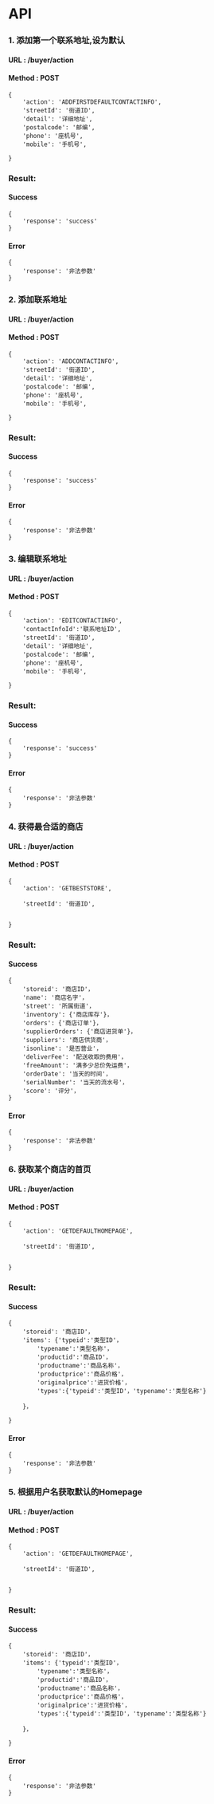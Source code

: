 API
===
### 1. 添加第一个联系地址,设为默认

#### URL : /buyer/action

#### Method : POST

    {
        'action': 'ADDFIRSTDEFAULTCONTACTINFO',
        'streetId': '街道ID',
        'detail': '详细地址',
        'postalcode': '邮编',
        'phone': '座机号',
        'mobile': '手机号',
	
    }

### Result:

#### Success
	{
		'response': 'success'
	}

#### Error
	{
		'response': '非法参数'
	}

### 2. 添加联系地址

#### URL : /buyer/action

#### Method : POST

    {
        'action': 'ADDCONTACTINFO',
        'streetId': '街道ID',
        'detail': '详细地址',
        'postalcode': '邮编',
        'phone': '座机号',
        'mobile': '手机号',
	
    }

### Result:

#### Success
	{
		'response': 'success'
	}

#### Error
	{
		'response': '非法参数'
	}
	
### 3. 编辑联系地址

#### URL : /buyer/action

#### Method : POST

    {
        'action': 'EDITCONTACTINFO',
        'contactInfoId':'联系地址ID',
        'streetId': '街道ID',
        'detail': '详细地址',
        'postalcode': '邮编',
        'phone': '座机号',
        'mobile': '手机号',
	
    }

### Result:

#### Success
	{
		'response': 'success'
	}

#### Error
	{
		'response': '非法参数'
	}
	

### 4. 获得最合适的商店

#### URL : /buyer/action

#### Method : POST

    {
        'action': 'GETBESTSTORE',
       
        'streetId': '街道ID',
        
	
    }

### Result:

#### Success
	{
		'storeid': '商店ID'，
		'name': '商店名字'，
		'street': '所属街道'，
		'inventory': {'商店库存'}，
		'orders': {'商店订单'}，
		'supplierOrders': {'商店进货单'}，
		'suppliers': '商店供货商'，
		'isonline': '是否营业'，
		'deliverFee': '配送收取的费用'，
		'freeAmount': '满多少总价免运费'，
		'orderDate': '当天的时间'，
		'serialNumber': '当天的流水号'，
		'score': '评分'，
	}

#### Error
	{
		'response': '非法参数'
	}
	
### 6. 获取某个商店的首页
#### URL : /buyer/action

#### Method : POST

    {
        'action': 'GETDEFAULTHOMEPAGE',
       
        'streetId': '街道ID',
        
	
    }

### Result:

#### Success
	{
		'storeid': '商店ID'，
		'items': {'typeid':'类型ID'，
			'typename':'类型名称'，
			'productid':'商品ID'，
			'productname':'商品名称'，
			'productprice':'商品价格'，
			'originalprice':'进货价格'，
			'types':{'typeid':'类型ID'，'typename':'类型名称'}
		
		}，
	
	}

#### Error
	{
		'response': '非法参数'
	}
	


### 5. 根据用户名获取默认的Homepage
#### URL : /buyer/action

#### Method : POST

    {
        'action': 'GETDEFAULTHOMEPAGE',
       
        'streetId': '街道ID',
        
	
    }

### Result:

#### Success
	{
		'storeid': '商店ID'，
		'items': {'typeid':'类型ID'，
			'typename':'类型名称'，
			'productid':'商品ID'，
			'productname':'商品名称'，
			'productprice':'商品价格'，
			'originalprice':'进货价格'，
			'types':{'typeid':'类型ID'，'typename':'类型名称'}
		
		}，
	
	}

#### Error
	{
		'response': '非法参数'
	}
	


